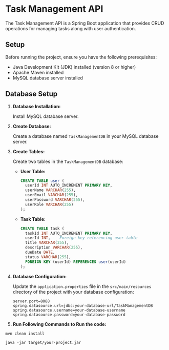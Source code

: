 # Task Management API

The Task Management API is a Spring Boot application that provides CRUD operations for managing tasks along with user authentication.

## Setup

Before running the project, ensure you have the following prerequisites:

- Java Development Kit (JDK) installed (version 8 or higher)
- Apache Maven installed
- MySQL database server installed

## Database Setup

1. **Database Installation:**

   Install MySQL database server.

2. **Create Database:**

   Create a database named `TaskManagementDB` in your MySQL database server.

3. **Create Tables:**

   Create two tables in the `TaskManagementDB` database:

   - **User Table:**

     ```sql
     CREATE TABLE user (
       userId INT AUTO_INCREMENT PRIMARY KEY,
       userName VARCHAR(255),
       userEmail VARCHAR(255),
       userPassword VARCHAR(255),
       userRole VARCHAR(255)
     );
     ```

   - **Task Table:**

     ```sql
     CREATE TABLE task (
       taskId INT AUTO_INCREMENT PRIMARY KEY,
       userId INT, -- Foreign key referencing user table
       title VARCHAR(255),
       description VARCHAR(255),
       dueDate DATE,
       status VARCHAR(255),
       FOREIGN KEY (userId) REFERENCES user(userId)
     );
     ```

4. **Database Configuration:**

   Update the `application.properties` file in the `src/main/resources` directory of the project with your database configuration:

   ```properties
   server.port=8088
   spring.datasource.url=jdbc:your-database-url/TaskManagementDB
   spring.datasource.username=your-database-username
   spring.datasource.password=your-database-password

4. **Run Following Commands to Run the code:**

  ```mvn clean install ```

  ```java -jar target/your-project.jar```